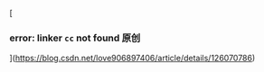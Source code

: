 [

### error: linker `cc` not found 原创

](https://blog.csdn.net/love906897406/article/details/126070786)
